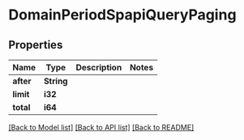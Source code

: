 # DomainPeriodSpapiQueryPaging

## Properties

Name | Type | Description | Notes
------------ | ------------- | ------------- | -------------
**after** | **String** |  | 
**limit** | **i32** |  | 
**total** | **i64** |  | 

[[Back to Model list]](../README.md#documentation-for-models) [[Back to API list]](../README.md#documentation-for-api-endpoints) [[Back to README]](../README.md)



